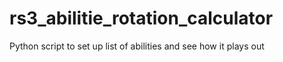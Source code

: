 # rs3_abilitie_rotation_calculator
Python script to set up list of abilities and see how it plays out
